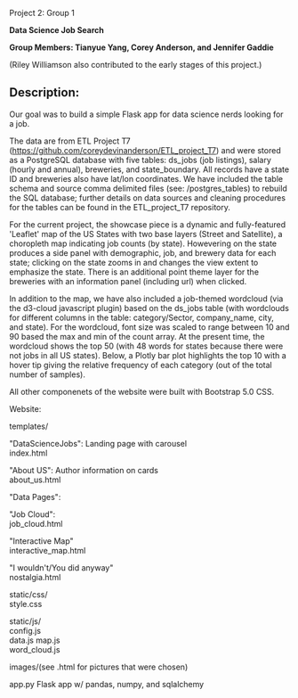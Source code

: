 Project 2: Group 1

<strong>Data Science Job Search</strong>

<strong>Group Members: Tianyue Yang, Corey Anderson, and Jennifer Gaddie </strong>

(Riley Williamson also contributed to the early stages of this project.)


<h2>Description:</h2> 

Our goal was to build a simple Flask app for data science nerds looking for a job.

The data are from ETL Project T7 (https://github.com/coreydevinanderson/ETL_project_T7) and were stored as a PostgreSQL database with five tables: ds_jobs (job listings), salary (hourly and annual), breweries, and state_boundary. All records have a state ID and breweries also have lat/lon coordinates. We have included the table schema and source comma delimited files (see: /postgres_tables) to rebuild the SQL database; further details on data sources and cleaning procedures for the tables can be found in the ETL_project_T7 repository.

For the current project, the showcase piece is a dynamic and fully-featured 'Leaflet' map of the US States with two base layers (Street and Satellite), a choropleth map indicating job counts (by state). Howevering on the state produces a side panel with demographic, job, and brewery data for each state; clicking on the state zooms in and changes the view extent to emphasize the state. There is an additional point theme layer for the breweries with an information panel (including url) when clicked.

In addition to the map, we have also included a job-themed wordcloud (via the d3-cloud javascript plugin) based on the ds_jobs table (with wordclouds for different columns in the table: category/Sector, company_name, city, and state). For the wordcloud, font size was scaled to range between 10 and 90 based the max and min of the count array. At the present time, the wordcloud shows the top 50 (with 48 words  for states because there were not jobs in all US states). Below, a Plotly bar plot highlights the top 10 with a hover tip giving the relative frequency of each category (out of the total number of samples).

All other componenets of the website were built with Bootstrap 5.0 CSS.

Website:

templates/

"DataScienceJobs": Landing page with carousel             
index.html

"About US": Author information on cards             
about_us.html 

"Data Pages":

"Job Cloud":    
job_cloud.html
                         
"Interactive Map"                   
interactive_map.html

"I wouldn't/You did anyway"     
nostalgia.html

static/css/     
style.css

static/js/   
config.js   
data.js 
map.js  
word_cloud.js

images/(see .html for pictures that were chosen)

app.py
Flask app w/ pandas, numpy, and sqlalchemy


